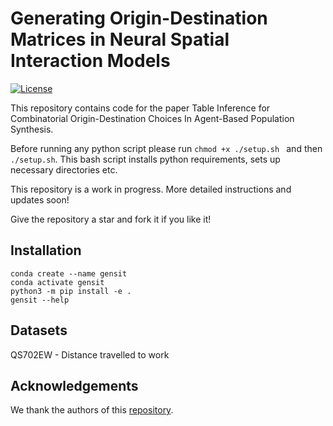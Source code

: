 # Generating Origin-Destination Matrices in Neural Spatial Interaction Models

[![License](http://img.shields.io/:license-mit-blue.svg?style=flat-square)](http://badges.mit-license.org)

This repository contains code for the paper Table Inference for Combinatorial Origin-Destination Choices In Agent-Based Population Synthesis.

Before running any python script please run `chmod +x ./setup.sh ` and then `./setup.sh`. This bash script installs python requirements, sets up necessary directories etc.

This repository is a work in progress. More detailed instructions and updates soon!

Give the repository a star and fork it if you like it!

## Installation

```
conda create --name gensit
conda activate gensit
python3 -m pip install -e .
gensit --help
```

## Datasets

QS702EW - Distance travelled to work

## Acknowledgements

We thank the authors of this [repository](https://github.com/lellam/cities_and_regions).
